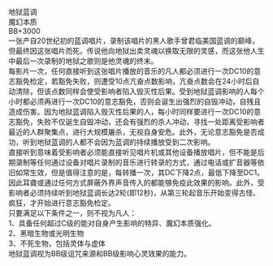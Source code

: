 <title>地狱蓝调</title>
<meta name="GENERATOR" content="WinCHM">
<meta http-equiv="Content-Type" content="text/html; charset=gb2312">
<br>地狱蓝调
<br>魔幻本质
<br>BB+3000
<br>一张产自20世纪初的蓝调唱片，录制该唱片的黑人歌手曾君临美国蓝调的巅峰，但最终因这张唱片而死。传说他向地狱出卖灵魂以换取无限的灵感，而这张他人生中最后一次录制的地狱之歌则是他灵魂的终末。
<br>每影片一次，任何直接听到这张唱片播放的音乐的凡人都必须进行一次DC10的意志豁免检定，若豁免失败，则遭受10点亢奋点数影响，亢奋点数会在24小时后自动清除，但该点数同样会使受影响者陷入毁灭性后果。受到地狱蓝调影响的人每个小时都必须再进行一次DC10的意志豁免，否则会诞生出强烈的自毁冲动，自残且造成伤害。因为地狱蓝调陷入毁灭性后果的人，每小时同样要进行一次DC10的意志豁免，失败不仅诞生自毁冲动，还会有强烈的杀人冲动，寻找一处距离受影响者最近的人群聚集点，进行大规模屠杀，无视自身安危。此外，无论意志豁免是否成功，听到地狱蓝调的人都不会因为蓝调的持续播放受到二次影响。
<br>直接听到意味着受影响者必须能直接听见唱片机或其他设备播放唱片，但不能是后期录制等任何通过设备对唱片录制的音乐进行转录的方式，通过电话或扩音器等依旧如常生效，但是值得注意的是，每转播一次，其DC下降2点，最低下降至DC1。因此耳聋或通过任何方式屏蔽外界声音传入的都能够免疫此效果的影响。此外，受影响者必须持续听到地狱蓝调长达2轮(即12秒)，从第三轮起音乐开始变得古怪、疯狂，才开始进行意志豁免检定。
<br>只要满足以下条件之一，则不视为凡人：
<br>1、具备任何超过C级的能对自身产生影响的特异、魔幻本质强化。
<br>2、黑暗生物或光明生物
<br>3、不死生物，包括灵体与虚体
<br>地狱蓝调视为BB级诅咒来源和BB级影响心灵效果的能力。
<br>